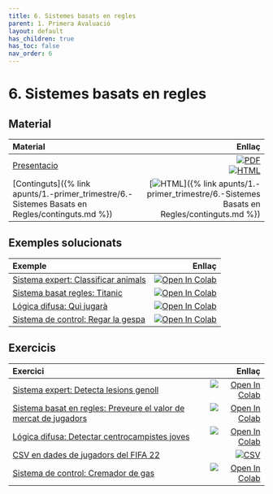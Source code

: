 ```yaml
---
title: 6. Sistemes basats en regles
parent: 1. Primera Avaluació
layout: default
has_children: true
has_toc: false
nav_order: 6
---
```


# 6. Sistemes basats en regles

## Material

| Material                                                                                       |                                                                                                                                                                                                                                                                                                                 Enllaç |
| :--------------------------------------------------------------------------------------------- | ---------------------------------------------------------------------------------------------------------------------------------------------------------------------------------------------------------------------------------------------------------------------------------------------------------------------: |
| [Presentacio](6-sistemes_basats_regles_marp.pdf)                                               | [![PDF](https://img.shields.io/badge/PDF-6--sistemes_basats_regles.pdf-blue?logo=adobe-acrobat-reader&logoColor=white)](6-sistemes_basats_coneixement_marp.pdf) <br /> [![HTML](https://img.shields.io/badge/HTML-6--sistemes_basats_regles-blue?logo=html5&logoColor=white)](6-sistemes_basats_coneixement_marp.html) |
| [Continguts]({% link apunts/1.-primer_trimestre/6.-Sistemes Basats en Regles/continguts.md %}) |                                                                                                                                              [![HTML](https://img.shields.io/badge/HTML-continguts-blue?logo=html5&logoColor=white)]({% link apunts/1.-primer_trimestre/6.-Sistemes Basats en Regles/continguts.md %}) |

## Exemples solucionats

| Exemple                                                      |                                                                                                                                                                                                      Enllaç |
| :----------------------------------------------------------- | ----------------------------------------------------------------------------------------------------------------------------------------------------------------------------------------------------------: |
| [Sistema expert: Classificar animals](1.-animals.ipynb)      |       [![Open In Colab](https://colab.research.google.com/assets/colab-badge.svg)](https://colab.research.google.com/github/lawer/mia/blob/main/apunts/6.-Sistemes%20Basats%20en%20Regles/1.-animals.ipynb) |
| [Sistema basat regles: Titanic](2.-titanic.ipynb)            |       [![Open In Colab](https://colab.research.google.com/assets/colab-badge.svg)](https://colab.research.google.com/github/lawer/mia/blob/main/apunts/6.-Sistemes%20Basats%20en%20Regles/2.-titanic.ipynb) |
| [Lógica difusa: Qui jugarà](3.-qui_jugara.ipynb)             |    [![Open In Colab](https://colab.research.google.com/assets/colab-badge.svg)](https://colab.research.google.com/github/lawer/mia/blob/main/apunts/6.-Sistemes%20Basats%20en%20Regles/3.-qui_jugara.ipynb) |
| [Sistema de control: Regar la gespa](SC1.-regar_gespa.ipynb) | [![Open In Colab](https://colab.research.google.com/assets/colab-badge.svg)](https://colab.research.google.com/github/lawer/mia/blob/main/apunts/6.-Sistemes%20Basats%20en%20Regles/SC1.-regar_gespa.ipynb) |

## Exercicis

| Exercici                                                                                           |                                                                                                                                                                                                                       Enllaç |
| :------------------------------------------------------------------------------------------------- | ---------------------------------------------------------------------------------------------------------------------------------------------------------------------------------------------------------------------------: |
| [Sistema expert: Detecta lesions genoll](4.-genoll.ipynb)                                          |                         [![Open In Colab](https://colab.research.google.com/assets/colab-badge.svg)](https://colab.research.google.com/github/lawer/mia/blob/main/apunts/6.-Sistemes%20Basats%20en%20Regles/4.-genoll.ipynb) |
| [Sistema basat en regles: Preveure el valor de mercat de jugadors](5.-preveure_valor_mercat.ipynb) |          [![Open In Colab](https://colab.research.google.com/assets/colab-badge.svg)](https://colab.research.google.com/github/lawer/mia/blob/main/apunts/6.-Sistemes%20Basats%20en%20Regles/5.-preveure_valor_mercat.ipynb) |
| [Lógica difusa: Detectar centrocampistes joves](6.-detectar_centrocampistes_joves.ipynb)           | [![Open In Colab](https://colab.research.google.com/assets/colab-badge.svg)](https://colab.research.google.com/github/lawer/mia/blob/main/apunts/6.-Sistemes%20Basats%20en%20Regles/6.-detectar_centrocampistes_joves.ipynb) |
| [CSV en dades de jugadors del FIFA 22](players_22.csv)                                             |                                                                                                                                   [![CSV](https://img.shields.io/badge/CSV-players_22.csv-blue?logo=pandas)](players_22.csv) |
| [Sistema de control: Cremador de gas](SC2.-cremador.ipynb)                                         |                     [![Open In Colab](https://colab.research.google.com/assets/colab-badge.svg)](https://colab.research.google.com/github/lawer/mia/blob/main/apunts/6.-Sistemes%20Basats%20en%20Regles/SC2.-cremador.ipynb) |

